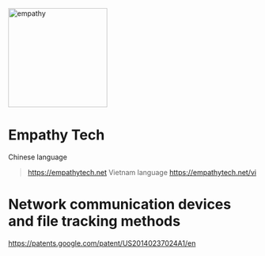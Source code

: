 <a href="https://empathytech.net">
<img src="https://cloud.empathytech.net/index.php/s/MpdL2TYQMbxqAfq/preview" width="200" height="200" title="Empathy Tech" alt="empathy"></a>

# Empathy Tech
Chinese language
> https://empathytech.net
Vietnam language
> https://empathytech.net/vi

# Network communication devices and file tracking methods
https://patents.google.com/patent/US20140237024A1/en
